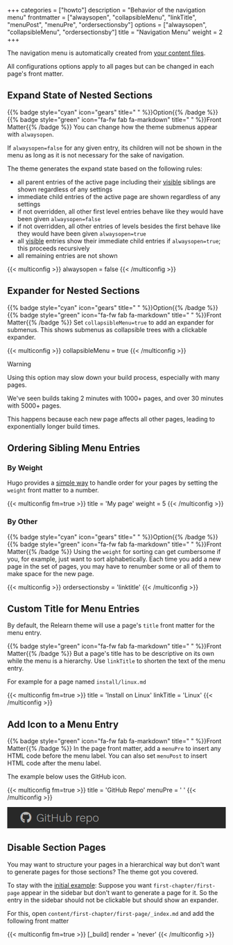 +++
categories = ["howto"]
description = "Behavior of the navigation menu"
frontmatter = ["alwaysopen", "collapsibleMenu", "linkTitle", "menuPost", "menuPre", "ordersectionsby"]
options = ["alwaysopen", "collapsibleMenu", "ordersectionsby"]
title = "Navigation Menu"
weight = 2
+++

The navigation menu is automatically created from [your content files](authoring/structure).

All configurations options apply to all pages but can be changed in each page's front matter.

## Expand State of Nested Sections

{{% badge style="cyan" icon="gears" title=" " %}}Option{{% /badge %}} {{% badge style="green" icon="fa-fw fab fa-markdown" title=" " %}}Front Matter{{% /badge %}} You can change how the theme submenus appear with `alwaysopen`.

If `alwaysopen=false` for any given entry, its children will not be shown in the menu as long as it is not necessary for the sake of navigation.

The theme generates the expand state based on the following rules:

- all parent entries of the active page including their [visible](authoring/meta#hidden) siblings are shown regardless of any settings
- immediate child entries of the active page are shown regardless of any settings
- if not overridden, all other first level entries behave like they would have been given `alwaysopen=false`
- if not overridden, all other entries of levels besides the first behave like they would have been given `alwaysopen=true`
- all [visible](authoring/meta#hidden) entries show their immediate child entries if `alwaysopen=true`; this proceeds recursively
- all remaining entries are not shown

{{< multiconfig >}}
alwaysopen = false
{{< /multiconfig >}}

## Expander for Nested Sections

{{% badge style="cyan" icon="gears" title=" " %}}Option{{% /badge %}} {{% badge style="green" icon="fa-fw fab fa-markdown" title=" " %}}Front Matter{{% /badge %}} Set `collapsibleMenu=true` to add an expander for submenus. This shows submenus as collapsible trees with a clickable expander.

{{< multiconfig >}}
collapsibleMenu = true
{{< /multiconfig >}}

> [!WARNING]
> Using this option may slow down your build process, especially with many pages.
>
> We've seen builds taking 2 minutes with 1000+ pages, and over 30 minutes with 5000+ pages.
>
> This happens because each new page affects all other pages, leading to exponentially longer build times.

## Ordering Sibling Menu Entries

### By Weight

Hugo provides a [simple way](https://gohugo.io/getting-started/glossary/#weight) to handle order for your pages by setting the `weight` front matter to a number.

{{< multiconfig fm=true >}}
title = 'My page'
weight = 5
{{< /multiconfig >}}

### By Other

{{% badge style="cyan" icon="gears" title=" " %}}Option{{% /badge %}} {{% badge style="green" icon="fa-fw fab fa-markdown" title=" " %}}Front Matter{{% /badge %}} Using the `weight` for sorting can get cumbersome if you, for example, just want to sort alphabetically. Each time you add a new page in the set of pages, you may have to renumber some or all of them to make space for the new page.

{{< multiconfig >}}
ordersectionsby = 'linktitle'
{{< /multiconfig >}}

## Custom Title for Menu Entries

By default, the Relearn theme will use a page's `title` front matter for the menu entry.

{{% badge style="green" icon="fa-fw fab fa-markdown" title=" " %}}Front Matter{{% /badge %}} But a page's title has to be descriptive on its own while the menu is a hierarchy. Use `linkTitle` to shorten the text of the menu entry.

For example for a page named `install/linux.md`

{{< multiconfig fm=true >}}
title = 'Install on Linux'
linkTitle = 'Linux'
{{< /multiconfig >}}

## Add Icon to a Menu Entry

{{% badge style="green" icon="fa-fw fab fa-markdown" title=" " %}}Front Matter{{% /badge %}} In the page front matter, add a `menuPre` to insert any HTML code before the menu label. You can also set `menuPost` to insert HTML code after the menu label.

The example below uses the GitHub icon.

{{< multiconfig fm=true >}}
title = 'GitHub Repo'
menuPre = '<i class="fab fa-github"></i> '
{{< /multiconfig >}}

![Title with icon](item-with-icon.png?width=18.75rem)

## Disable Section Pages

You may want to structure your pages in a hierarchical way but don't want to generate pages for those sections? The theme got you covered.

To stay with the [initial example](authoring/structure): Suppose you want `first-chapter/first-page` appear in the sidebar but don't want to generate a page for it. So the entry in the sidebar should not be clickable but should show an expander.

For this, open `content/first-chapter/first-page/_index.md` and add the following front matter

{{< multiconfig fm=true >}}
[_build]
  render = 'never'
{{< /multiconfig >}}
